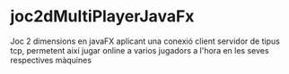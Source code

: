 # joc2dMultiPlayerJavaFx

Joc 2 dimensions en javaFX aplicant una conexió client servidor de tipus tcp, permetent així jugar online a varios jugadors a l'hora en les seves respectives màquines
